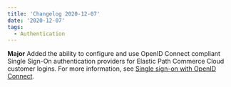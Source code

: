 ```yaml
---
title: 'Changelog 2020-12-07'
date: '2020-12-07'
tags:
  - Authentication
---
```

**Major** Added the ability to configure and use OpenID Connect compliant Single Sign-On authentication providers for Elastic Path Commerce Cloud customer logins. For more information, see [Single sign-on with OpenID Connect](/docs/single-sign-on/get-single-sign-on-customer-token).
